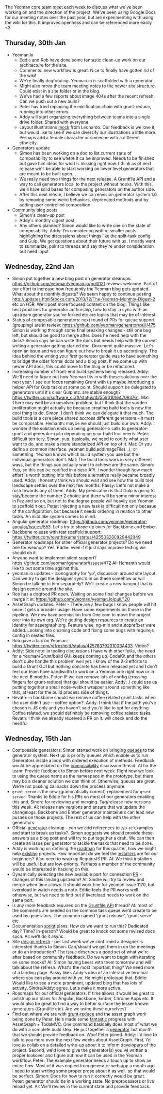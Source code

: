 The Yeoman core team meet each week to discuss what we've been working on and the direction of the project. We've been using Google Docs for our meeting notes over the past year, but are experimenting with using the wiki for this. It improves openness and can be referenced more easily <3

## Thursday, 30th Jan

* Yeoman.io
  * Eddie and Rob have done some fantastic clean-up work on our architecture for the site. 
  * Comments: new workflow is great. Nice to finally have gotten rid of the wiki!
  * We're finally dogfooding. Yeoman.io is scaffolded with a generator.
  * Might also move the team meeting notes to the newer site structure. Could exist in a site folder or in the blog.
  * We've had a few reports about image 404s after the recent refresh. Can we push out a new build? 
  * Peter has tried replacing the minification chain with grunt-reduce, running into other errors.
  * Addy will start organizing everything between teams into a single drive folder. Shared with everyone.
  * Layout illustrations [mock](http://i.imgur.com/vdtMqOB.png) from Leonardo. Our feedback is we love it, but would like to see if we can diversify our illustrations a little more. Perhaps add a female character or someone with a different ethnicity.
* Generators update
  * Simon has been working on a doc to list current state of composability to see where it ca be improved. Needs to be finished but gave him ideas for what is missing right now. I think as of next release we'll be able to start working on lower level generators that are meant to be built upon.
  * We really need two things for the next release. A Gruntfile API and a way to call generators local to the project without hooks. With this, we'll have solid bases for composing generators on the author side.
  * After this next releae, I believe we can envision generator system 1.0 by removing some weird behaviors, deprecated methods and by adding user controlled composition 
* Community blog posts
  * Simon's clean-up post
  * Addy's monthly digest post
  * Any others planned? Simon would like to write one on the state of composability. Addy: I'm considering writing smaller posts highlighting the discussions about things like the split-task config and Gulp. We get questions about their future with us. I mostly want to summarize, point to threads and say they're under consideration but need input

## Wednesday, 22nd Jan

* Simon put together a new blog post on generator cleanups: https://github.com/yeoman/yeoman.io/pull/121 reviews welcome. Part of our effort to increase how frequently the Yeoman blog gets updated. What about the monthly digests? We seem happy to continue posting http://updates.html5rocks.com/2013/12/The-Yeoman-Monthly-Digest-2 etc on H5R. We'll post more focused content on the blog. Things like best practices for generator authorship, how to stay in sync with an upstream generator you've forked etc are topics that may be of interest.
* Status of composable generators: next round of PRs for queue support (grouping) are in review: https://github.com/yeoman/generator/pull/475 Simon is working through some final breaking changes - still one bug left, but should be good to merge after. Does he need help with the docs? Simon says he can write the docs but needs help with the current writing a generator getting started doc. Document quite massive. Let's open an issue and we can figure out how to break it up accordingly. The idea behind the writing your first generator guide was to have something to bridge the older formal docs and a blog post. If we come up with newer API docs, this could move to the blog or be refactored.
* Increasing number of front-end build systems being released. Addy: We'll need to figure out how Yeoman fits in with these solutions over the next year. I see our focus remaining Grunt with us maybe introducing a helper API for Gulp tasks at some point. Should support be delegated to generators until it's clear Gulp etc. are stable enough? https://twitter.com/software_craft/status/425593101647093761. Mat: There may well be an unsolved problem, but I think that the sudden proliferation might actually be because creating build tools is now the cool thing to do. Simon: I don't think we can delegate it that much. The build tools is a core piece shared accross different generators - it must be composable. Hemanth: maybe we should just build our own. Addy: I wonder if the solution ends up being generator-x calls to generator-grunt and generator-gulp depending on your build tool needs. Peter: difficult territory. Simon: yup. basically, we need to codify what user want to do, and make a more standarized API on top of it. Mat: Or you define a common interface. yeoman.build.addImageFile(...); or something. Yeoman knows which build system you use but the individual generators don't. Mat: The build tools work in very different ways, but the things you actually want to achieve are the same. Simon: Yup, so this can be codified in a base API. I wonder though how much effort is worth putting into this before alternative really became broadly used. Addy: I honestly think we should wait and see how the build tool landscape settles over the next few months. Passy: Let's not make a rush towards any of them. Addy: My predication is that Gulp is going to stay/become the number 2 choice and there will be some minor interest in Fez and so on, but not to the degree people will heavily use Yeoman to scaffold it out. Peter: Injecting a new task is difficult not only becasue of the configuration, but because it needs ordering in relation to other tasks. An initd like system comes to mind.
* Angular generator roadmap: https://github.com/yeoman/generator-angular/issues/553. Let's try to shape up ones for Backbone and Ember.
* Backbone release with test scaffold support: https://twitter.com/revathskumar/status/425503260829442049
* Generator roadmaps for other official generator projects? Do we need one for webapp? Yes. Eddie: even if it just says improve testing we should do it.
* Anyone want to implement silent support? https://github.com/yeoman/generator/issues/472 AI: Hemanth would like to put some time against this.
* yeoman.io updates - iconography for 'yo', discussion around site layout. Can we try to get the designer sync'd in on these somehow or will Simon be talking to him separately? We'll create a new hangout that is design centric around the site. 
* Rob has a dogfood PR open. Waiting on some final changes before we merge it in: https://github.com/yeoman/yeoman.io/pull/120 
* AssetGraph updates: Peter - There are a few bugs I know people will hit once it gets a broader usage. Have some experiments on those in the pipeline. We now have permission from One.com to move the project over into its own org. We're getting design resources to create an identity for assetgraph.org. Feature wise, ng-min and autoprefixer were added. Looking into cleaning code and fixing some bugs with requirejs config in nested files.
* Rob gave a talk on Yeoman: https://twitter.com/refreshpitt/status/425783792310034433. Video?
* Addy: Side note: in tooling discussions I have with other folks, the need for a Yeoman/Grunt/build GUI keeps coming up. CodeKit and the others don't quite handle this problem well yet. I know of the 2-3 efforts to build a Grunt GUI but nothing concrete has been released yet and I don't feel our team have bandwidth to work on a Yeoman one right now or in the next 6 months. Peter: IF we can remove lots of config (crossing fingers for grunt-reduce) that gui should be easier. Addy: .I could use us putting together a small node-webkit wrapper around something like that, at least for the build process side of things. 
* Revath: in backbone should we remove coffee related grunt tasks when the user didn't use --coffee option?. Addy: I think that if the path you've chosen is JS only and you haven't said you'd like to opt for anything Coffee related, we should definitely be removing coffee related tasks. Revath: I think we already received a PR on it. will check and do the needful 

## Wednesday, 15th Jan

* Composable generators: Simon started work on bringing [queues](https://github.com/yeoman/generator/pull/468) to the generator system. Next up is priority queues which enable us to run Generators inside a loop with ordered execution of methods. Feedback would be appreciated on the [composability](https://github.com/yeoman/generator/issues/433) discussion thread. AI for the team: Provide feedback to Simon before next week. Right now we look to using the queue name as the namespace in the prototype, but there may be a cleaner solution we can think of. Otherwise, queues are great. We're not passing callbacks down the process anymore. 
* `grunt serve` is the new (grammatically correct) replacement for `grunt server`. Thanks to Eddie for his PRs on most of our generators enabling this and, Sindre for reviewing and merging. Tag/release new versions this week. AI: release new versions and ensure that we update the changelogs. Backbone and Ember generator maintainers can lead new pushes on those projects. The rest of us can help with the other generators.
* Official [generator](https://github.com/yeoman/yeoman/issues/1263) cleanup - can we add references to .yo-rc examples and start to break up tasks?. Simon suggests we should provide these answers as a blog post and will try to put together a draft. We can then create an issue per generator to tackle the tasks that need to be done.
* Addy is working on defining the [roadmap](https://github.com/yeoman/yeoman/issues/1264) for this quarter, how we might help [existing](https://github.com/yeoman/yeoman/issues/1265) projects. How important do we feel the [installers](https://github.com/yeoman/yeoman/issues/1262) are for our beginners? Also need to wrap up RequireJS PR. AI: We think installers will be useful but are low-priority. Perhaps a member of the community would be interested in hacking on this.
* Dynamically selecting the new available port for connection [PR](https://github.com/eddiemonge/grunt-contrib-connect/commit/7bd5022e4b5f53919f0fc94e0501548dd3ef666b) - changes of this landing upstream? AI: Sindre will try to review and merge when time allows. It should work fine for yeoman issue 1170, but livereload in watch needs a note. Eddie feels the PR works well otherwise, but we need to find out if livereload needs to work on the same port.
* Is any more feedback required on the [Gruntfile API](https://github.com/yeoman/generator/issues/432) thread? AI: most of the comments are needed on the common task queue we'd create to be used by generators. The common named 'grunt release', 'grunt serve' etc.
* Documentation [sprint](https://github.com/yeoman/yeoman/issues/1259) plans. How do we want to run this? Dedicated day? Time? In-person? Would be great to knock out some revised docs soon. AI: we'll do it async.
* Site [design refresh](https://github.com/yeoman/yeoman.io/issues/113) - per last week we've confirmed a designer is interested thanks to Simon. Can/should we get them in on the meetings or do an introduction? The issue describes a good set of what we're after based on community feedback. Do we want to begin with iterating on some mocks? AI: Simon having beers with them tomorrow and will talk about the refresh. What's the most important thing? We need more of a landing page. Passy likes Addy's idea of an interactive terminal where you can play around with yo. He might prototype that. Eddie: Would like to see a more prominent, updated blog that has lots of activity. Sindre/Addy: agree. Let's make it more active. 
* Roadmaps for our official generators. If time allows it would be great to polish up our plans for Angular, Backbone, Ember, Chrome Apps etc. It would also be great to find a way to better surface the lesser known generators (Gruntfile etc). Are we using these ourselves?
* Find out where we are with [grunt-reduce](https://github.com/yeoman/yeoman/issues/1234) and the asset graph work being done by Peter. He's made some [fantastic](https://twitter.com/assetgraph/status/423394706458832896) progress with AssetGraph + TodoMVC. One command basically does most of what we do with a complete build step. He put together a [generator](https://github.com/Munter/generator-webapp-assetgraph) last month that we should provide feedback on. Woo! Peter joined. Addy: I'd love to talk to you more over the next few weeks about AssetGraph. First, I'd love to collab on a detailed write-up about it to inform developers of the project. Second, we'd love to give the generator(s) you've written a proper lookover and figure out how it can be used in the Yeoman workflow. Peter: The example generator needs a touch up to show an entire flow. Most of it was copied from generator web app a month ago. I need to start writing some proper prose about it as well, so that would be perfect. Simon: Docs for how to run it correctly would be great. Peter: generator should be in a working state. No preprocessors or live reload yet. AI: We'll review in the current state and provide feedback.
